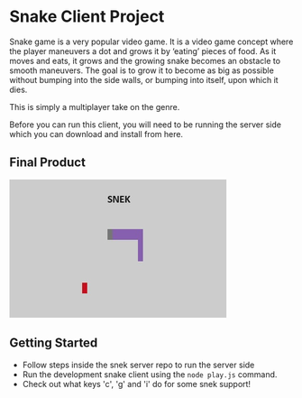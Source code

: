 # Snake Client Project

Snake game is a very popular video game. It is a video game concept where the player maneuvers a dot and grows it by ‘eating’ pieces of food. As it moves and eats, it grows and the growing snake becomes an obstacle to smooth maneuvers. The goal is to grow it to become as big as possible without bumping into the side walls, or bumping into itself, upon which it dies.

This is simply a multiplayer take on the genre.

Before you can run this client, you will need to be running the server side which you can download and install from here. 

## Final Product

!["screenshot of the snek game live in action"](/image.png)


## Getting Started

- Follow steps inside the snek server repo to run the server side
- Run the development snake client using the `node play.js` command.
- Check out what keys 'c', 'g' and 'i' do for some snek support!